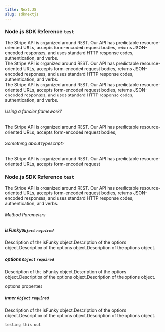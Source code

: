```yaml
---
title: Next.JS
slug: sdknextjs
---
```


<section className="section">
<div className="left">
<h3>Node.js SDK Reference <code>test</code></h3>
<p>
The Stripe API is organized around REST. Our API has predictable resource-oriented URLs, accepts form-encoded request bodies, returns JSON-encoded responses, and uses standard HTTP response codes, authentication, and verbs.
<br/>
The Stripe API is organized around REST. Our API has predictable resource-oriented URLs, accepts form-encoded request bodies, returns JSON-encoded responses, and uses standard HTTP response codes, authentication, and verbs.
<br/>
The Stripe API is organized around REST. Our API has predictable resource-oriented URLs, accepts form-encoded request bodies, returns JSON-encoded responses, and uses standard HTTP response codes, authentication, and verbs.</p>

</div>
<div className="right">

<h6>Using a fancier framework?</h6>

<p>The Stripe API is organized around REST. Our API has predictable resource-oriented URLs, accepts form-encoded request bodies, </p>

<h6>Something about typescript?</h6>

<p>The Stripe API is organized around REST. Our API has predictable resource-oriented URLs, accepts form-encoded request </p>

</div>
</section>

<section className="section">
<div className="left">
<h3>Node.js SDK Reference <code>test</code></h3>
<p>The Stripe API is organized around REST. Our API has predictable resource-oriented URLs, accepts form-encoded request bodies, returns JSON-encoded responses, and uses standard HTTP response codes, authentication, and verbs.</p>
<h6>Method Parameters</h6>
<aside className="parameter">
<h5>isFunky<code>Object</code> <code>required</code></h5> 
<p>Description of the isFunky object.Description of the options object.Description of the options object.Description of the options object.</p>
</aside>
<aside className="parameter">
<h5>options <code>Object</code> <code>required</code></h5>
<p>Description of the isFunky object.Description of the options object.Description of the options object.Description of the options object.</p>
<article className="innerParameterContainer">
<aside className="innerParameterHeading">options properties</aside>
<aside className="parameter">
<h5>inner <code>Object</code> <code>required</code></h5>
<p>Description of the isFunky object.Description of the options object.Description of the options object.Description of the options object.</p>
</aside>
</article>
</aside></div>
<div className="right">

```shell
testing this out
```

</div>
</section>